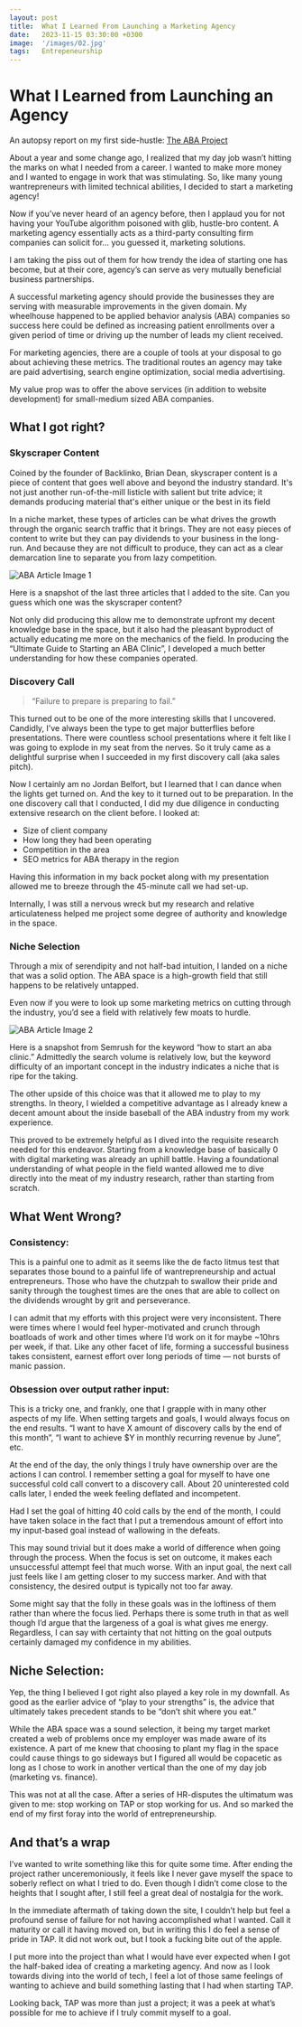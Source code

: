 ```yaml
---
layout: post
title:  What I Learned From Launching a Marketing Agency
date:   2023-11-15 03:30:00 +0300
image:  '/images/02.jpg'
tags:   Entrepeneurship
---
```

# What I Learned from Launching an Agency

An autopsy report on my first side-hustle: [The ABA Project](https://www.theabaproject.com/)

About a year and some change ago, I realized that my day job wasn’t hitting the marks on what I needed from a career. I wanted to make more money and I wanted to engage in work that was stimulating. So, like many young wantrepreneurs with limited technical abilities, I decided to start a marketing agency!

Now if you’ve never heard of an agency before, then I applaud you for not having your YouTube algorithm poisoned with glib, hustle-bro content. A marketing agency essentially acts as a third-party consulting firm companies can solicit for… you guessed it, marketing solutions. 

I am taking the piss out of them for how trendy the idea of starting one has become, but at their core, agency’s can serve as very mutually beneficial business partnerships. 

A successful marketing agency should provide the businesses they are serving with measurable improvements in the given domain. My wheelhouse happened to be applied behavior analysis (ABA) companies so success here could be defined as increasing patient enrollments over a given period of time or driving up the number of leads my client received. 

For marketing agencies, there are a couple of tools at your disposal to go about achieving these metrics. The traditional routes an agency may take are paid advertising, search engine optimization, social media advertising.

My value prop was to offer the above services (in addition to website development) for small-medium sized ABA companies.

## What I got right?

### Skyscraper Content

Coined by the founder of Backlinko, Brian Dean, skyscraper content is a piece of content that goes well above and beyond the industry standard. It's not just another run-of-the-mill listicle with salient but trite advice; it demands producing material that's either unique or the best in its field

In a niche market, these types of articles can be what drives the growth through the organic search traffic that it brings. They are not easy pieces of content to write but they can pay dividends to your business in the long-run. And because they are not difficult to produce, they can act as a clear demarcation line to separate you from lazy competition. 

![ABA Article Image 1](/images/aba_article_image1.png)

Here is a snapshot of the last three articles that I added to the site. Can you guess which one was the skyscraper content?

Not only did producing this allow me to demonstrate upfront my decent knowledge base in the space, but it also had the pleasant byproduct of actually educating me more on the mechanics of the field. In producing the “Ultimate Guide to Starting an ABA Clinic”, I developed a much better understanding for how these companies operated.

### Discovery Call

> “Failure to prepare is preparing to fail.”

This turned out to be one of the more interesting skills that I uncovered. Candidly, I’ve always been the type to get major butterflies before presentations. There were countless school presentations where it felt like I was going to explode in my seat from the nerves. So it truly came as a delightful surprise when I succeeded in my first discovery call (aka sales pitch). 

Now I certainly am no Jordan Belfort, but I learned that I can dance when the lights get turned on. And the key to it turned out to be preparation. In the one discovery call that I conducted, I did my due diligence in conducting extensive research on the client before. I looked at:

* Size of client company
* How long they had been operating
* Competition in the area
* SEO metrics for ABA therapy in the region

Having this information in my back pocket along with my presentation allowed me to breeze through the 45-minute call we had set-up. 

Internally, I was still a nervous wreck but my research and relative articulateness helped me project some degree of authority and knowledge in the space. 

### Niche Selection

Through a mix of serendipity and not half-bad intuition, I landed on a niche that was a solid option. The ABA space is a high-growth field that still happens to be relatively untapped. 

Even now if you were to look up some marketing metrics on cutting through the industry, you’d see a field with relatively few moats to hurdle.

![ABA Article Image 2](/images/aba_article_image2.png)

Here is a snapshot from Semrush for the keyword “how to start an aba clinic.” Admittedly the search volume is relatively low, but the keyword difficulty of an important concept in the industry indicates a niche that is ripe for the taking. 

The other upside of this choice was that it allowed me to play to my strengths. In theory, I wielded a competitive advantage as I already knew a decent amount about the inside baseball of the ABA industry from my work experience.

This proved to be extremely helpful as I dived into the requisite research needed for this endeavor. Starting from a knowledge base of basically 0 with digital marketing was already an uphill battle. Having a foundational understanding of what people in the field wanted allowed me to dive directly into the meat of my industry research, rather than starting from scratch.

## What Went Wrong?

### Consistency:

This is a painful one to admit as it seems like the de facto litmus test that separates those bound to a painful life of wantrepreneurship and actual entrepreneurs. Those who have the chutzpah to swallow their pride and sanity through the toughest times are the ones that are able to collect on the dividends wrought by grit and perseverance. 

I can admit that my efforts with this project were very inconsistent. There were times where I would feel hyper-motivated and crunch through boatloads of work and other times where I’d work on it for maybe ~10hrs per week, if that. Like any other facet of life, forming a successful business takes consistent, earnest effort over long periods of time — not bursts of manic passion.

### Obsession over output rather input:

This is a tricky one, and frankly, one that I grapple with in many other aspects of my life. When setting targets and goals, I would always focus on the end results. “I want to have X amount of discovery calls by the end of this month”, “I want to achieve $Y in monthly recurring revenue by June”, etc.

At the end of the day, the only things I truly have ownership over are the actions I can control. I remember setting a goal for myself to have one successful cold call convert to a discovery call. About 20 uninterested cold calls later, I ended the week feeling deflated and incompetent.

Had I set the goal of hitting 40 cold calls by the end of the month, I could have taken solace in the fact that I put a tremendous amount of effort into my input-based goal instead of wallowing in the defeats.

This may sound trivial but it does make a world of difference when going through the process. When the focus is set on outcome, it makes each unsuccessful attempt feel that much worse. With an input goal, the next call just feels like I am getting closer to my success marker. And with that consistency, the desired output is typically not too far away.

Some might say that the folly in these goals was in the loftiness of them rather than where the focus lied. Perhaps there is some truth in that as well though I’d argue that the largeness of a goal is what gives me energy. Regardless, I can say with certainty that not hitting on the goal outputs certainly damaged my confidence in my abilities. 

## Niche Selection:

Yep, the thing I believed I got right also played a key role in my downfall. As good as the earlier advice of “play to your strengths” is, the advice that ultimately takes precedent stands to be “don’t shit where you eat.”

While the ABA space was a sound selection, it being my target market created a web of problems once my employer was made aware of its existence. A part of me knew that choosing to plant my flag in the space could cause things to go sideways but I figured all would be copacetic as long as I chose to work in another vertical than the one of my day job (marketing vs. finance).

This was not at all the case. After a series of HR-disputes the ultimatum was given to me: stop working on TAP or stop working for us. And so marked the end of my first foray into the world of entrepreneurship. 

## And that’s a wrap

I’ve wanted to write something like this for quite some time. After ending the project rather unceremoniously, it feels like I never gave myself the space to soberly reflect on what I tried to do. Even though I didn’t come close to the heights that I sought after, I still feel a great deal of nostalgia for the work. 

In the immediate aftermath of taking down the site, I couldn’t help but feel a profound sense of failure for not having accomplished what I wanted. Call it maturity or call it having moved on, but in writing this I do feel a sense of pride in TAP. It did not work out, but I took a fucking bite out of the apple.

I put more into the project than what I would have ever expected when I got the half-baked idea of creating a marketing agency. And now as I look towards diving into the world of tech, I feel a lot of those same feelings of wanting to achieve and build something lasting that I had when starting TAP.

Looking back, TAP was more than just a project; it was a peek at what’s possible for me to achieve if I truly commit myself to a goal.